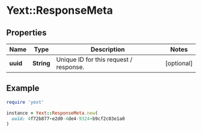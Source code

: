 # Yext::ResponseMeta

## Properties

| Name | Type | Description | Notes |
| ---- | ---- | ----------- | ----- |
| **uuid** | **String** | Unique ID for this request / response. | [optional] |

## Example

```ruby
require 'yext'

instance = Yext::ResponseMeta.new(
  uuid: 4f72b877-e2d0-4de4-9324-b9cf2c03e1a0
)
```

